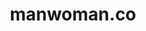 ---
# GLOBAL 
layout: post
title: manwoman.co
seo_title:  SEO manwoman.co
seo_description: |-
  META manwoman.co
menu_title: manwoman.co
cta_title:
show_contact_in_footer: true

# CASESTUDY layout
intro: 
  title: +300 000 produktów i setki największych marek w jednym miejscu
  content: |-
    Brak
Screens:
  mobile:
  desktop:
colors:
  main: "000000" 
  devices_border: "FFFFFF"
company: manwoman.com
company_logo: /uploads/logo-manwoman.svg
testimonial_on_index: true
casestudy_on_index: false
cta: Przeczytaj o sukcesie
customer_opinion:
  person: Robert Niechciał
  position: CEO
  photo: /uploads/robert-niechcial.jpg
  quotation: 
  quotation_small: |-
    Komunikacja od samego początku przebiegała bardzo sprawnie. Nowoczesne i funkcjonalne rozwiązania zaproponowane przez Projets zostały dopasowane do naszych wszystkich oczekiwań.
  promoted: true

main_for_service: _services/sklepy-internetowe.md
---